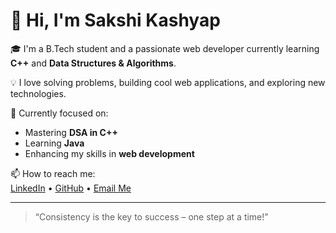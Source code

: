 # 👋 Hi, I'm Sakshi Kashyap

🎓 I'm a B.Tech student and a passionate web developer currently learning **C++** and **Data Structures & Algorithms**.

💡 I love solving problems, building cool web applications, and exploring new technologies.

🌱 Currently focused on:
- Mastering **DSA in C++**
- Learning **Java**
- Enhancing my skills in **web development**


📫 How to reach me:  
[LinkedIn](https://www.linkedin.com/in/sakshi-kashyap-45bab3287/) • [GitHub](https://github.com/Sakshiiikashyap) • [Email Me](sakshiiikashyap50@gmail.com)

---

> “Consistency is the key to success – one step at a time!”

